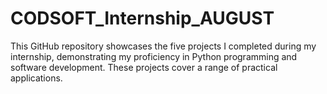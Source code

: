 # CODSOFT_Internship_AUGUST
This GitHub repository showcases the five projects I completed during my internship, demonstrating my proficiency in Python programming and software development. These projects cover a range of practical applications.
